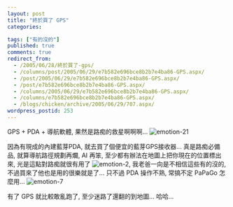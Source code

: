 ```yaml
---
layout: post
title: "終於買了 GPS"
categories:

tags: ["有的沒的"]
published: true
comments: true
redirect_from:
  - /2005/06/28/終於買了-gps/
  - /columns/post/2005/06/29/e7b582e696bce8b2b7e4ba86-GPS.aspx/
  - /post/2005/06/29/e7b582e696bce8b2b7e4ba86-GPS.aspx/
  - /post/e7b582e696bce8b2b7e4ba86-GPS.aspx/
  - /columns/2005/06/29/e7b582e696bce8b2b7e4ba86-GPS.aspx/
  - /columns/e7b582e696bce8b2b7e4ba86-GPS.aspx/
  - /blogs/chicken/archive/2005/06/29/707.aspx/
wordpress_postid: 253
---
```


GPS + PDA + 導航軟體, 果然是路痴的救星啊啊啊... ![emotion-21](/Emoticons/emotion-21.gif)

因為有現成的內建藍芽PDA, 就去買了個便宜的藍芽GPS接收器... 真是路痴必備品, 就算導航路徑規劃再爛, AI 再笨, 至少都有辦法在地圖上把你現在的位置標出來, 光是這點對路痴就很有用了 ![emotion-2](/Emoticons/emotion-2.gif), 我老爸一向是不相信這些有的沒的, 不過買來了他也是用的很樂就是了... 只不過 PDA 操作不熟, 常搞不定 PaPaGo 怎麼用... ![emotion-7](/Emoticons/emotion-7.gif)

有了 GPS 就比較敢亂跑了, 至少迷路了還翻的到地圖... 哈哈...
